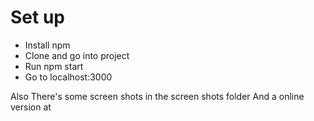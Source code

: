 # Set up
- Install npm
- Clone and go into project
- Run npm start
- Go to localhost:3000

Also There's some screen shots in the screen shots folder
And a online version at 